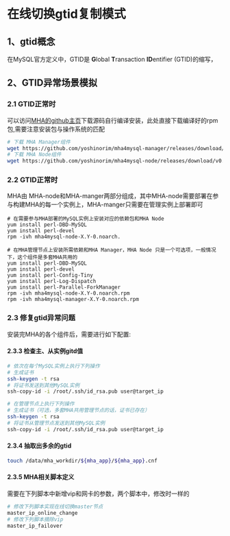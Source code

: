 # 在线切换gtid复制模式

## 1、gtid概念
在MySQL官方定义中，GTID是 **G**lobal **T**ransaction **ID**entifier (GTID)的缩写，
## 2、GTID异常场景模拟
### 2.1 GTID正常时
 可以访问[MHA的github主页](https://github.com/yoshinorim/mha4mysql-manager/releases)下载源码自行编译安装，此处直接下载编译好的rpm包,需要注意安装包与操作系统的匹配
```bash
# 下载 MHA Manager组件
wget https://github.com/yoshinorim/mha4mysql-manager/releases/download/v0.58/mha4mysql-manager-0.58-0.el7.centos.noarch.rpm
# 下载 MHA Node组件
wget https://github.com/yoshinorim/mha4mysql-node/releases/download/v0.58/mha4mysql-node-0.58-0.el7.centos.noarch.rpm
```
### 2.2 GTID正常时
MHA由 MHA-node和MHA-manger两部分组成，其中MHA-node需要部署在参与构建MHA的每一个实例上，MHA-manger只需要在管理实例上部署即可
```
# 在需要参与MHA部署的MySQL实例上安装对应的依赖包和MHA Node
yum install perl-DBD-MySQL
yum install perl-devel
rpm -ivh mha4mysql-node-X.Y-0.noarch.

# 在MHA管理节点上安装所需依赖和MHA Manager，MHA Node 只是一个可选项，一般情况下，这个组件是多套MHA共用的
yum install perl-DBD-MySQL
yum install perl-devel
yum install perl-Config-Tiny
yum install perl-Log-Dispatch
yum install perl-Parallel-ForkManager
rpm -ivh mha4mysql-node-X.Y-0.noarch.rpm
rpm -ivh mha4mysql-manager-X.Y-0.noarch.rpm

```
### 2.3 修复gtid异常问题
安装完MHA的各个组件后，需要进行如下配置:

#### 2.3.3 检查主、从实例gitd值
```bash
# 依次在每个MySQL实例上执行下列操作
# 生成证书
ssh-keygen -t rsa
# 将证书发送到其他MySQL实例
ssh-copy-id -i /root/.ssh/id_rsa.pub user@target_ip

# 在管理节点上执行下列操作
# 生成证书（可选，多套MHA共用管理节点的话，证书已存在）
ssh-keygen -t rsa
# 将证书从管理节点发送到其他MySQL实例
ssh-copy-id -i /root/.ssh/id_rsa.pub user@target_ip
```
#### 2.3.4 抽取出多余的gtid
```bash
touch /data/mha_workdir/${mha_app}/${mha_app}.cnf
```
#### 2.3.5 MHA相关脚本定义
需要在下列脚本中新增vip和网卡的参数，两个脚本中，修改时一样的
```bash
# 修改下列脚本实现在线切换master节点
master_ip_online_change
# 修改下列脚本摘除vip
master_ip_failover
```

